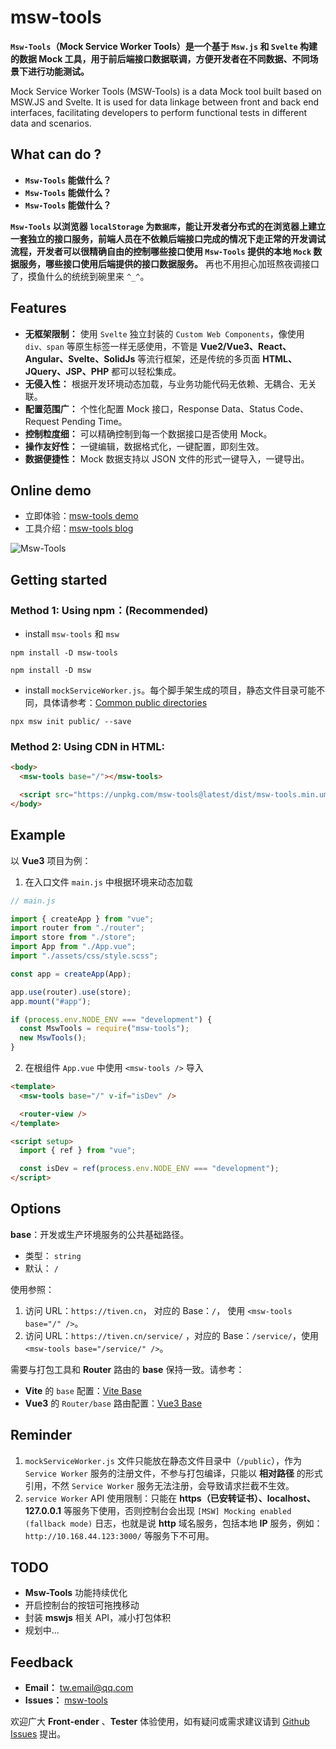 # msw-tools

**`Msw-Tools`（Mock Service Worker Tools）是一个基于 `Msw.js` 和 `Svelte` 构建的数据 Mock 工具，用于前后端接口数据联调，方便开发者在不同数据、不同场景下进行功能测试。**

Mock Service Worker Tools (MSW-Tools) is a data Mock tool built based on MSW.JS and Svelte. It is used for data linkage between front and back end interfaces, facilitating developers to perform functional tests in different data and scenarios.

## What can do ?

- **`Msw-Tools` 能做什么？**
- **`Msw-Tools` 能做什么？**
- **`Msw-Tools` 能做什么？**

**`Msw-Tools` 以浏览器 `localStorage` 为`数据库`，能让开发者分布式的在浏览器上建立一套独立的接口服务，前端人员在不依赖后端接口完成的情况下走正常的开发调试流程，开发者可以很精确自由的控制哪些接口使用 `Msw-Tools` 提供的本地 `Mock` 数据服务，哪些接口使用后端提供的接口数据服务。** 再也不用担心加班熬夜调接口了，摸鱼什么的统统到碗里来 `^_^`。

## Features

- **无框架限制：** 使用 `Svelte` 独立封装的 `Custom Web Components`，像使用 `div、span` 等原生标签一样无感使用，不管是 **Vue2/Vue3、React、Angular、Svelte、SolidJs** 等流行框架，还是传统的多页面 **HTML、JQuery、JSP、PHP** 都可以轻松集成。
- **无侵入性：** 根据开发环境动态加载，与业务功能代码无依赖、无耦合、无关联。
- **配置范围广：** 个性化配置 Mock 接口，Response Data、Status Code、Request Pending Time。
- **控制粒度细：** 可以精确控制到每一个数据接口是否使用 Mock。
- **操作友好性：** 一键编辑，数据格式化，一键配置，即刻生效。
- **数据便捷性：** Mock 数据支持以 JSON 文件的形式一键导入，一键导出。

## Online demo

- 立即体验：[msw-tools demo](https://tiven.cn/service/demos/msw-tools "msw-tools online demo")
- 工具介绍：[msw-tools blog](https://tiven.cn/p/a0368a1d/ "msw-tools | 天问博客-专注于大前端技术")

![Msw-Tools](https://tiven.cn/assets/img/msw-tools-demos.gif "msw-tools")

## Getting started

### Method 1: Using npm：(Recommended)

- install `msw-tools` 和 `msw`

```shell
npm install -D msw-tools

npm install -D msw
```

- install `mockServiceWorker.js`。每个脚手架生成的项目，静态文件目录可能不同，具体请参考：[Common public directories](https://mswjs.io/docs/getting-started/integrate/browser#where-is-my-public-directory "Common public directories")

```shell
npx msw init public/ --save
```

### Method 2: Using CDN in HTML:

```html
<body>
  <msw-tools base="/"></msw-tools>

  <script src="https://unpkg.com/msw-tools@latest/dist/msw-tools.min.umd.js"></script>
</body>
```

## Example

以 **Vue3** 项目为例：

1. 在入口文件 `main.js` 中根据环境来动态加载

```js
// main.js

import { createApp } from "vue";
import router from "./router";
import store from "./store";
import App from "./App.vue";
import "./assets/css/style.scss";

const app = createApp(App);

app.use(router).use(store);
app.mount("#app");

if (process.env.NODE_ENV === "development") {
  const MswTools = require("msw-tools");
  new MswTools();
}
```

2. 在根组件 `App.vue` 中使用 `<msw-tools />` 导入

```html
<template>
  <msw-tools base="/" v-if="isDev" />

  <router-view />
</template>

<script setup>
  import { ref } from "vue";

  const isDev = ref(process.env.NODE_ENV === "development");
</script>
```

## Options

**base**：开发或生产环境服务的公共基础路径。

- 类型： `string`
- 默认： `/`

使用参照：

1. 访问 URL：`https://tiven.cn`， 对应的 Base：`/`， 使用 `<msw-tools base="/" />`。
2. 访问 URL：`https://tiven.cn/service/` ，对应的 Base：`/service/`，使用 `<msw-tools base="/service/" />`。

需要与打包工具和 **Router** 路由的 **base** 保持一致。请参考：

- **Vite** 的 `base` 配置：[Vite Base](https://cn.vitejs.dev/config/shared-options.html#base "Base | Vite")
- **Vue3** 的 `Router/base` 路由配置：[Vue3 Base](https://router.vuejs.org/zh/api/#createwebhistory "Vue3 | createWebHistory base")

## Reminder

1. `mockServiceWorker.js` 文件只能放在静态文件目录中（`/public`），作为 `Service Worker` 服务的注册文件，不参与打包编译，只能以 **相对路径** 的形式引用，不然 `Service Worker` 服务无法注册，会导致请求拦截不生效。
2. `service Worker` API 使用限制：只能在 **https（已安转证书）、localhost、127.0.0.1** 等服务下使用，否则控制台会出现 `[MSW] Mocking enabled (fallback mode)` 日志，也就是说 **http** 域名服务，包括本地 **IP** 服务，例如：`http://10.168.44.123:3000/` 等服务下不可用。

## TODO

- **Msw-Tools** 功能持续优化
- 开启控制台的按钮可拖拽移动
- 封装 **mswjs** 相关 API，减小打包体积
- 规划中...

## Feedback

- **Email：** [tw.email@qq.com](mailto:tw.email@qq.com "天问eMail | msw-tools")
- **Issues：** [msw-tools](https://github.com/tive6/msw-tools/issues "Issues | msw-tools")

欢迎广大 **Front-ender** 、**Tester** 体验使用，如有疑问或需求建议请到 [Github Issues](https://github.com/tive6/msw-tools/issues "Issues | msw-tools") 提出。
